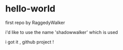 # hello-world
first repo by RaggedyWalker

i'd like to use the name 'shadowwalker' which is used

i got it , github project !